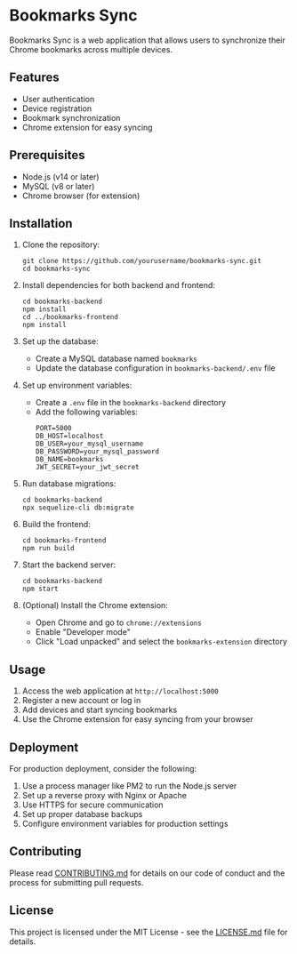 # Bookmarks Sync

Bookmarks Sync is a web application that allows users to synchronize their Chrome bookmarks across multiple devices.

## Features

- User authentication
- Device registration
- Bookmark synchronization
- Chrome extension for easy syncing

## Prerequisites

- Node.js (v14 or later)
- MySQL (v8 or later)
- Chrome browser (for extension)

## Installation

1. Clone the repository:

   ```
   git clone https://github.com/yourusername/bookmarks-sync.git
   cd bookmarks-sync
   ```

2. Install dependencies for both backend and frontend:

   ```
   cd bookmarks-backend
   npm install
   cd ../bookmarks-frontend
   npm install
   ```

3. Set up the database:

   - Create a MySQL database named `bookmarks`
   - Update the database configuration in `bookmarks-backend/.env` file

4. Set up environment variables:

   - Create a `.env` file in the `bookmarks-backend` directory
   - Add the following variables:
     ```
     PORT=5000
     DB_HOST=localhost
     DB_USER=your_mysql_username
     DB_PASSWORD=your_mysql_password
     DB_NAME=bookmarks
     JWT_SECRET=your_jwt_secret
     ```

5. Run database migrations:

   ```
   cd bookmarks-backend
   npx sequelize-cli db:migrate
   ```

6. Build the frontend:

   ```
   cd bookmarks-frontend
   npm run build
   ```

7. Start the backend server:

   ```
   cd bookmarks-backend
   npm start
   ```

8. (Optional) Install the Chrome extension:
   - Open Chrome and go to `chrome://extensions`
   - Enable "Developer mode"
   - Click "Load unpacked" and select the `bookmarks-extension` directory

## Usage

1. Access the web application at `http://localhost:5000`
2. Register a new account or log in
3. Add devices and start syncing bookmarks
4. Use the Chrome extension for easy syncing from your browser

## Deployment

For production deployment, consider the following:

1. Use a process manager like PM2 to run the Node.js server
2. Set up a reverse proxy with Nginx or Apache
3. Use HTTPS for secure communication
4. Set up proper database backups
5. Configure environment variables for production settings

## Contributing

Please read [CONTRIBUTING.md](CONTRIBUTING.md) for details on our code of conduct and the process for submitting pull requests.

## License

This project is licensed under the MIT License - see the [LICENSE.md](LICENSE.md) file for details.
